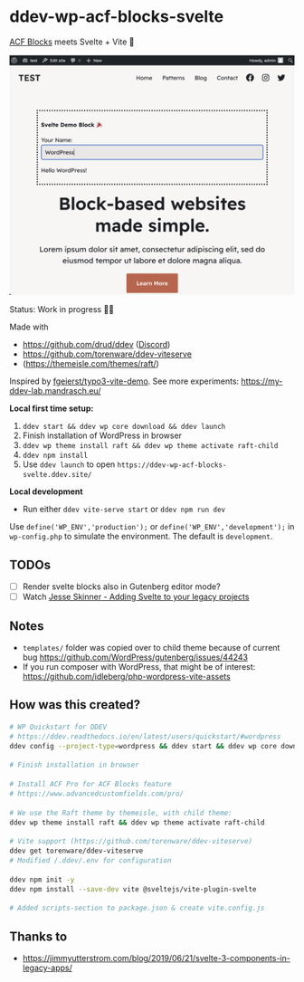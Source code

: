 # ddev-wp-acf-blocks-svelte


[ACF Blocks](https://www.advancedcustomfields.com/resources/blocks/) meets Svelte + Vite 🧡

![Screenshot block with svelte input binding](.screenshot.png?raw=true)

Status: Work in progress 🧑‍🔧

Made with

- https://github.com/drud/ddev ([Discord](https://discord.gg/hCZFfAMc5k))
- https://github.com/torenware/ddev-viteserve
- (https://themeisle.com/themes/raft/)

Inspired by [fgeierst/typo3-vite-demo](https://github.com/fgeierst/typo3-vite-demo). See more experiments: https://my-ddev-lab.mandrasch.eu/

**Local first time setup:**

1. `ddev start && ddev wp core download && ddev launch`
1. Finish installation of WordPress in browser
1. `ddev wp theme install raft && ddev wp theme activate raft-child`
1. `ddev npm install`
1. Use `ddev launch` to open `https://ddev-wp-acf-blocks-svelte.ddev.site/`

**Local development**

- Run either `ddev vite-serve start` or `ddev npm run dev`

Use `define('WP_ENV','production');` or `define('WP_ENV','development');` in `wp-config.php` to simulate the environment. The default is `development`. 

## TODOs

- [ ] Render svelte blocks also in Gutenberg editor mode?
- [ ] Watch [Jesse Skinner - Adding Svelte to your legacy projects
](https://www.youtube.com/watch?v=uWxkaDdqfpI)

## Notes

- `templates/` folder was copied over to child theme because of current bug https://github.com/WordPress/gutenberg/issues/44243
- If you run composer with WordPress, that might be of interest: https://github.com/idleberg/php-wordpress-vite-assets

## How was this created?

```bash
# WP Quickstart for DDEV
# https://ddev.readthedocs.io/en/latest/users/quickstart/#wordpress
ddev config --project-type=wordpress && ddev start && ddev wp core download && ddev launch

# Finish installation in browser

# Install ACF Pro for ACF Blocks feature
# https://www.advancedcustomfields.com/pro/

# We use the Raft theme by themeisle, with child theme:
ddev wp theme install raft && ddev wp theme activate raft-child

# Vite support (https://github.com/torenware/ddev-viteserve)
ddev get torenware/ddev-viteserve
# Modified /.ddev/.env for configuration

ddev npm init -y
ddev npm install --save-dev vite @sveltejs/vite-plugin-svelte

# Added scripts-section to package.json & create vite.config.js
```

## Thanks to

- https://jimmyutterstrom.com/blog/2019/06/21/svelte-3-components-in-legacy-apps/